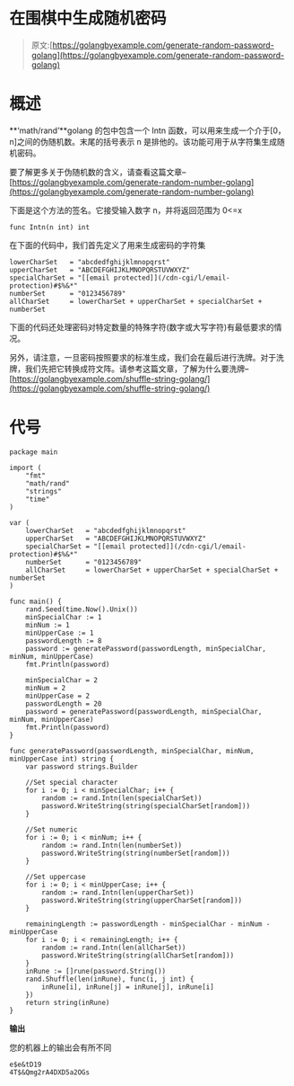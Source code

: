 # 在围棋中生成随机密码

> 原文:[https://golangbyexample.com/generate-random-password-golang](https://golangbyexample.com/generate-random-password-golang)

# **概述**

**‘math/rand’**golang 的包中包含一个 Intn 函数，可以用来生成一个介于[0，n]之间的伪随机数。末尾的括号表示 n 是排他的。该功能可用于从字符集生成随机密码。

要了解更多关于伪随机数的含义，请查看这篇文章–[https://golangbyexample.com/generate-random-number-golang](https://golangbyexample.com/generate-random-number-golang)

下面是这个方法的签名。它接受输入数字 n，并将返回范围为 0<=x

```
func Intn(n int) int
```

在下面的代码中，我们首先定义了用来生成密码的字符集

```
lowerCharSet   = "abcdedfghijklmnopqrst"
upperCharSet   = "ABCDEFGHIJKLMNOPQRSTUVWXYZ"
specialCharSet = "[[email protected]](/cdn-cgi/l/email-protection)#$%&*"
numberSet      = "0123456789"
allCharSet     = lowerCharSet + upperCharSet + specialCharSet + numberSet
```

下面的代码还处理密码对特定数量的特殊字符(数字或大写字符)有最低要求的情况。

另外，请注意，一旦密码按照要求的标准生成，我们会在最后进行洗牌。对于洗牌，我们先把它转换成符文阵。请参考这篇文章，了解为什么要洗牌–[https://golangbyexample.com/shuffle-string-golang/](https://golangbyexample.com/shuffle-string-golang/)

# **代号**

```
package main

import (
    "fmt"
    "math/rand"
    "strings"
    "time"
)

var (
    lowerCharSet   = "abcdedfghijklmnopqrst"
    upperCharSet   = "ABCDEFGHIJKLMNOPQRSTUVWXYZ"
    specialCharSet = "[[email protected]](/cdn-cgi/l/email-protection)#$%&*"
    numberSet      = "0123456789"
    allCharSet     = lowerCharSet + upperCharSet + specialCharSet + numberSet
)

func main() {
    rand.Seed(time.Now().Unix())
    minSpecialChar := 1
    minNum := 1
    minUpperCase := 1
    passwordLength := 8
    password := generatePassword(passwordLength, minSpecialChar, minNum, minUpperCase)
    fmt.Println(password)

    minSpecialChar = 2
    minNum = 2
    minUpperCase = 2
    passwordLength = 20
    password = generatePassword(passwordLength, minSpecialChar, minNum, minUpperCase)
    fmt.Println(password)
}

func generatePassword(passwordLength, minSpecialChar, minNum, minUpperCase int) string {
    var password strings.Builder

    //Set special character
    for i := 0; i < minSpecialChar; i++ {
        random := rand.Intn(len(specialCharSet))
        password.WriteString(string(specialCharSet[random]))
    }

    //Set numeric
    for i := 0; i < minNum; i++ {
        random := rand.Intn(len(numberSet))
        password.WriteString(string(numberSet[random]))
    }

    //Set uppercase
    for i := 0; i < minUpperCase; i++ {
        random := rand.Intn(len(upperCharSet))
        password.WriteString(string(upperCharSet[random]))
    }

    remainingLength := passwordLength - minSpecialChar - minNum - minUpperCase
    for i := 0; i < remainingLength; i++ {
        random := rand.Intn(len(allCharSet))
        password.WriteString(string(allCharSet[random]))
    }
    inRune := []rune(password.String())
	rand.Shuffle(len(inRune), func(i, j int) {
		inRune[i], inRune[j] = inRune[j], inRune[i]
	})
	return string(inRune)
}
```

**输出**

您的机器上的输出会有所不同

```
e$e&tD19
4T$&Qmg2rA4DXD5a2OGs
```
